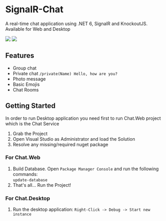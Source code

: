 # SignalR-Chat
A real-time chat application using .NET 6, SignalR and KnockoutJS. Available for Web and Desktop

![](https://raw.githubusercontent.com/AKouki/SignalR-Chat/main/Chat.Web/wwwroot/images/screenshots/mockup1.png)
![](https://raw.githubusercontent.com/AKouki/SignalR-Chat/main/Chat.Web/wwwroot/images/screenshots/desktop.png)

## Features
* Group chat
* Private chat `/private(Name) Hello, how are you?`
* Photo message
* Basic Emojis
* Chat Rooms

## Getting Started
In order to run Desktop application you need first to run Chat.Web project which is the Chat Service

1. Grab the Project
2. Open Visual Studio as Administrator and load the Solution
3. Resolve any missing/required nuget package

### For Chat.Web
1. Build Database. Open `Package Manager Console` and run the following commands: <br />
`update-database` <br />
2. That's all... Run the Project!

### For Chat.Desktop
1. Run the desktop application: `Right-Click -> Debug -> Start new instance`
